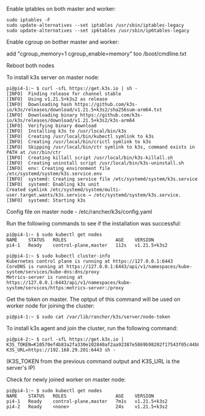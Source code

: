 Enable iptables on both master and worker:
```
sudo iptables -F
sudo update-alternatives --set iptables /usr/sbin/iptables-legacy
sudo update-alternatives --set ip6tables /usr/sbin/ip6tables-legacy
```
  
  
  
Enable cgroup on bother master and worker:

add "cgroup_memory=1 cgroup_enable=memory" too /boot/cmdline.txt


Reboot both nodes


To install k3s server on master node:
```
pi@pi4-1:~ $ curl -sfL https://get.k3s.io | sh -
[INFO]  Finding release for channel stable
[INFO]  Using v1.21.5+k3s2 as release
[INFO]  Downloading hash https://github.com/k3s-io/k3s/releases/download/v1.21.5+k3s2/sha256sum-arm64.txt
[INFO]  Downloading binary https://github.com/k3s-io/k3s/releases/download/v1.21.5+k3s2/k3s-arm64
[INFO]  Verifying binary download
[INFO]  Installing k3s to /usr/local/bin/k3s
[INFO]  Creating /usr/local/bin/kubectl symlink to k3s
[INFO]  Creating /usr/local/bin/crictl symlink to k3s
[INFO]  Skipping /usr/local/bin/ctr symlink to k3s, command exists in PATH at /usr/bin/ctr
[INFO]  Creating killall script /usr/local/bin/k3s-killall.sh
[INFO]  Creating uninstall script /usr/local/bin/k3s-uninstall.sh
[INFO]  env: Creating environment file /etc/systemd/system/k3s.service.env
[INFO]  systemd: Creating service file /etc/systemd/system/k3s.service
[INFO]  systemd: Enabling k3s unit
Created symlink /etc/systemd/system/multi-user.target.wants/k3s.service → /etc/systemd/system/k3s.service.
[INFO]  systemd: Starting k3s
```
Config file on master node - /etc/rancher/k3s/config.yaml

Run the following commands to see if the installation was successful:
```
pi@pi4-1:~ $ sudo kubectl get nodes
NAME    STATUS   ROLES                  AGE    VERSION
pi4-1   Ready    control-plane,master   112s   v1.21.5+k3s2

pi@pi4-1:~ $ sudo kubectl cluster-info
Kubernetes control plane is running at https://127.0.0.1:6443
CoreDNS is running at https://127.0.0.1:6443/api/v1/namespaces/kube-system/services/kube-dns:dns/proxy
Metrics-server is running at https://127.0.0.1:6443/api/v1/namespaces/kube-system/services/https:metrics-server:/proxy
```
  
  
  
Get the token on master. The optput of this command will be used on worker node for joining the cluster:
```
pi@pi4-1:~ $ sudo cat /var/lib/rancher/k3s/server/node-token
```

To install k3s agent and join the cluster, run the following command:
```
pi@pi4-2:~ $ curl -sfL https://get.k3s.io | K3S_TOKEN=K10570ef4b83a2fa330e102840af2aa92387e5869b98202f17543f05c44b8a5ccc3::server:3c3b1285b2610a6c3de5ee493836ba4a K3S_URL=https://192.168.29.201:6443 sh -
```
(K3S_TOKEN from the previous command output and K3S_URL is the server's IP)
  
  
  
Check for newly joined worker on master node: 
```
pi@pi4-1:~ $ sudo kubectl get nodes
NAME    STATUS   ROLES                  AGE    VERSION
pi4-1   Ready    control-plane,master   7m1s   v1.21.5+k3s2
pi4-2   Ready    <none>                 24s    v1.21.5+k3s2
```

